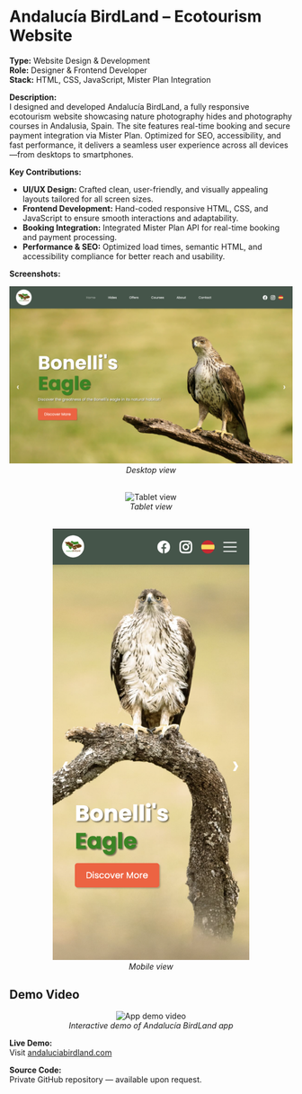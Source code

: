 # Andalucía BirdLand – Ecotourism Website

**Type:** Website Design & Development  
**Role:** Designer & Frontend Developer  
**Stack:** HTML, CSS, JavaScript, Mister Plan Integration

**Description:**  
I designed and developed Andalucía BirdLand, a fully responsive ecotourism website showcasing nature photography hides and photography courses in Andalusia, Spain. The site features real-time booking and secure payment integration via Mister Plan. Optimized for SEO, accessibility, and fast performance, it delivers a seamless user experience across all devices—from desktops to smartphones.

**Key Contributions:**  
- **UI/UX Design:** Crafted clean, user-friendly, and visually appealing layouts tailored for all screen sizes.  
- **Frontend Development:** Hand-coded responsive HTML, CSS, and JavaScript to ensure smooth interactions and adaptability.  
- **Booking Integration:** Integrated Mister Plan API for real-time booking and payment processing.  
- **Performance & SEO:** Optimized load times, semantic HTML, and accessibility compliance for better reach and usability.

**Screenshots:**  

<p align="center">
  <img src="./assets/laptop-view.png" alt="Desktop view" width="800" /><br/>
  <em>Desktop view</em><br/>
</p>

<p align="center">
  <br/>
  <img src="./assets/tablet-view.png" alt="Tablet view" width="600"/><br/>
  <em>Tablet view</em><br/>
</p>

<p align="center">
  <br/>
  <img src="./assets/mobile-view.png" alt="Mobile view" width="350"/><br/>
  <em>Mobile view</em><br/>
</p>

## Demo Video

<p align="center">
  <img src="./assets/demo.gif" alt="App demo video" width="350" />
  <br />
  <em>Interactive demo of Andalucía BirdLand app</em>
</p>

**Live Demo:**  
Visit [andaluciabirdland.com](https://www.andaluciabirdland.com)


**Source Code:**  
Private GitHub repository — available upon request.
